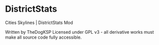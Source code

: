 # DistrictStats
Cities Skylines | DistrictStats Mod

Written by TheDogKSP
Licensed under GPL v3 - all derivative works must make all source code fully accessible.
